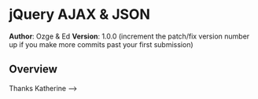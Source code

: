 # jQuery AJAX & JSON

**Author**: Ozge & Ed
**Version**: 1.0.0 (increment the patch/fix version number up if you make more commits past your first submission)

## Overview
<!-- Provide a high level overview of what this application is and why you are building it, This application is a blog with post from various authors and categories. It now loads JSON data from a file via a getJson and loads that data for the user.

## Getting Started
They should have a basic understanding of JS, jQuery, and now Handlebars. Use live-server to render site.User should call Article.fetchAll function inside the index.html page. Then they should get the rawData by using  getjson and set this data to fill filters and show articles in the  web page.

## Architecture
HTML
CSS
SMACSS
JS
jQuery
Handlebars
AJAX
JSON

## Change Log
<!-- Use this are to document the iterative changes made to your application as each feature is successfully implemented. Use time stamps. Here's an examples:

12-12-2017 9:30am - fixed file names in script tag for js files.
12-12-2017 09:45 Added call to get JSON data
12-12-2017 10:00am - Added script tag to call Articel.fetchAll in index.html
12-12-2017 10:50am - Added setLocalStorage of JSON objects
12-12-2017 11:30am - Added Json parse
12-12-2017 11:30am - Added argument for rawdata to loadAll function


## Credits and Collaborations
<!-- Give credit (and a link) to other people or resources that helped you build this application. -->
Thanks Katherine
-->
